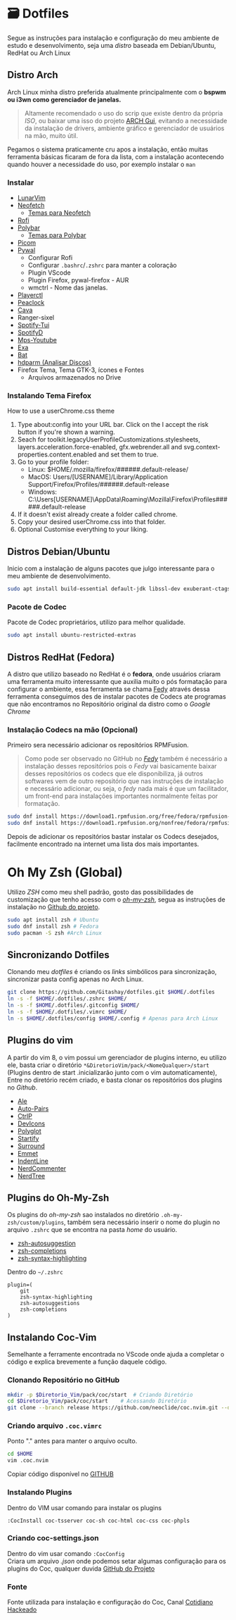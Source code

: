 # 🗃️ Dotfiles

Segue as instruções para instalação e configuração do meu ambiente de estudo e desenvolvimento, seja uma _distro_ baseada em Debian/Ubuntu, RedHat ou Arch Linux

## Distro Arch

Arch Linux minha distro preferida atualmente principalmente com o **bspwm ou i3wn como gerenciador de janelas.**

> Altamente recomendado o uso do scrip que existe dentro da própria _ISO_, ou baixar uma isso do projeto [ARCH Gui](https://archlinuxgui.in/), evitando a necessidade da instalação de drivers, ambiente gráfico e gerenciador de usuários na mão, muito útil.

Pegamos o sistema praticamente cru apos a instalação, então muitas ferramenta básicas ficaram de fora da lista, com a instalação acontecendo quando houver a necessidade do uso, por exemplo instalar o `man`

### Instalar

- [LunarVim](https://github.com/LunarVim/LunarVim)
- [Neofetch](https://github.com/dylanaraps/neofetch)
  - [Temas para Neofetch](https://github.com/Chick2D/neofetch-themes)
- [Rofi](https://github.com/davatorium/rofi)
- [Polybar](https://github.com/polybar/polybar)
  - [Temas para Polybar](https://github.com/adi1090x/polybar-themes)
- [Picom](https://github.com/yshui/picom)
- [Pywal](https://github.com/dylanaraps/pywal)
  - Configurar Rofi
  - Configurar `.bashrc`/`.zshrc` para manter a coloração
  - Plugin VScode
  - Plugin Firefox, pywal-firefox - AUR
  - wmctrl - Nome das janelas.
- [Playerctl](https://github.com/altdesktop/playerctl)
- [Peaclock](https://github.com/octobanana/peaclock)
- [Cava](https://github.com/karlstav/cava)
- Ranger-sixel
- [Spotify-Tui](https://github.com/Rigellute/spotify-tui)
- [SpotifyD](https://github.com/Spotifyd/spotifyd)
- [Mps-Youtube](https://github.com/mps-youtube/mps-youtube)
- [Exa](https://github.com/ogham/exa)
- [Bat](https://github.com/sharkdp/bat)
- [hdparm (Analisar Discos)](https://github.com/Distrotech/hdparm)
- Firefox Tema, Tema GTK-3, ícones e Fontes
  - Arquivos armazenados no Drive

### Instalando Tema Firefox

How to use a userChrome.css theme

1. Type about:config into your URL bar. Click on the I accept the risk button if you're shown a warning.
2. Seach for toolkit.legacyUserProfileCustomizations.stylesheets, layers.acceleration.force-enabled, gfx.webrender.all and svg.context-properties.content.enabled and set them to true.
3. Go to your profile folder:
   - Linux: $HOME/.mozilla/firefox/######.default-release/
   - MacOS: Users/[USERNAME]/Library/Application Support/Firefox/Profiles/######.default-release
   - Windows: C:\Users\[USERNAME]\AppData\Roaming\Mozilla\Firefox\Profiles\######.default-release
4. If it doesn't exist already create a folder called chrome.
5. Copy your desired userChrome.css into that folder.
6. Optional Customise everything to your liking.

## Distros Debian/Ubuntu

Inicio com a instalação de alguns pacotes que julgo interessante para o meu ambiente de desenvolvimento.

```sh
sudo apt install build-essential default-jdk libssl-dev exuberant-ctags ncurses-term ack-grep silversearcher-ag fontconfig imagemagick libmagickwand-dev software-properties-common git curl
```

### Pacote de Codec

Pacote de Codec proprietários, utilizo para melhor qualidade.

```sh
sudo apt install ubuntu-restricted-extras
```

## Distros RedHat (Fedora)

A distro que utilizo baseado no RedHat é o **fedora**, onde usuários criaram uma ferramenta muito interessante que auxilia muito o pós formatação para configurar o ambiente, essa ferramenta se chama [Fedy][fedy] através dessa ferramenta conseguimos des de instalar pacotes de Codecs ate programas que não encontramos no Repositório original da distro como o _Google Chrome_

### Instalação Codecs na mão (Opcional)

Primeiro sera necessário adicionar os repositórios RPMFusion.

> Como pode ser observado no GitHub no [_Fedy_][fedy] também é necessário a instalação desses repositórios pois o _Fedy_ vai basicamente baixar desses repositórios os codecs que ele disponibiliza, já outros softwares vem de outro repositório que nas instruções de instalação e necessário adicionar, ou seja, o _fedy_ nada mais é que um facilitador, um front-end para instalações importantes normalmente feitas por formatação.

```sh
sudo dnf install https://download1.rpmfusion.org/free/fedora/rpmfusion-free-release-$(rpm -E %fedora).noarch.rpm
sudo dnf install https://download1.rpmfusion.org/nonfree/fedora/rpmfusion-nonfree-release-$(rpm -E %fedora).noarch.rpm
```

Depois de adicionar os repositórios bastar instalar os Codecs desejados, facilmente encontrado na internet uma lista dos mais importantes.

# Oh My Zsh (Global)

Utilizo _ZSH_ como meu shell padrão, gosto das possibilidades de customização que tenho acesso com o [_oh-my-zsh_][oh-my-zsh], segua as instruções de instalação no [Github do projeto][oh-my-zsh].

```sh
sudo apt install zsh # Ubuntu
sudo dnf install zsh # Fedora
sudo pacman -S zsh #Arch Linux
```

## Sincronizando Dotfiles

Clonando meu _dotfiles_ é criando os _links_ simbólicos para sincronização, sincronizar pasta config apenas no Arch Linux.

```sh
git clone https://github.com/Gitashay/dotfiles.git $HOME/.dotfiles
ln -s -f $HOME/.dotfiles/.zshrc $HOME/
ln -s -f $HOME/.dotfiles/.gitconfig $HOME/
ln -s -f $HOME/.dotfiles/.vimrc $HOME/
ln -s $HOME/.dotfiles/config $HOME/.config # Apenas para Arch Linux
```

## Plugins do vim

A partir do vim 8, o vim possui um gerenciador de plugins interno, eu utilizo ele, basta criar o diretório `*&DiretorioVim/pack/<NomeQualquer>/start` (Plugins dentro de start .inicializarão junto com o vim automaticamente), Entre no diretório recém criado, e basta clonar os repositórios dos plugins no _Github_.

- [Ale](https://github.com/dense-analysis/ale)
- [Auto-Pairs](https://github.com/jiangmiao/auto-pairs)
- [CtrlP](https://github.com/ctrlpvim/ctrlp.vim)
- [DevIcons](https://github.com/ryanoasis/vim-devicons)
- [Polyglot](https://github.com/sheerun/vim-polyglot)
- [Startify](https://github.com/mhinz/vim-startify)
- [Surround](https://github.com/tpope/vim-surround)
- [Emmet](https://github.com/mattn/emmet-vim)
- [IndentLine](https://github.com/Yggdroot/indentLine)
- [NerdCommenter](https://github.com/preservim/nerdcommenter)
- [NerdTree](https://github.com/preservim/nerdtree)

## Plugins do Oh-My-Zsh

Os plugins do _oh-my-zsh_ sao instalados no diretório `.oh-my-zsh/custom/plugins`, também sera necessário inserir o nome do plugin no arquivo `.zshrc` que se encontra na pasta _home_ do usuário.

- [zsh-autosuggestion](https://github.com/zsh-users/zsh-autosuggestions)
- [zsh-completions](https://github.com/zsh-users/zsh-completions)
- [zsh-syntax-highlighting](https://github.com/zsh-users/zsh-syntax-highlighting)

Dentro do `~/.zshrc`

```
plugin=(
    git
    zsh-syntax-highlighting
    zsh-autosuggestions
    zsh-completions
)
```

## Instalando Coc-Vim

Semelhante a ferramente encontrada no VScode onde ajuda a completar o código e explica brevemente a função daquele código.

### Clonando Repositório no GitHub

```sh
mkdir -p $Diretorio_Vim/pack/coc/start  # Criando Diretório
cd $Diretorio_Vim/pack/coc/start    # Acessando Diretório
git clone --branch release https://github.com/neoclide/coc.nvim.git --depth=1   # Clonando Repositório
```

### Criando arquivo `.coc.vimrc`

Ponto "." antes para manter o arquivo oculto.

```sh
cd $HOME
vim .coc.nvim
```

Copiar código disponível no [GITHUB](https://github.com/fberbert/vimrc "Repositório Codiano Hakeado")

### Instalando Plugins

Dentro do VIM usar comando para instalar os plugins

```vim
:CocInstall coc-tsserver coc-sh coc-html coc-css coc-phpls
```

### Criando coc-settings.json

Dentro do vim usar comando `:CocConfig`  
Criara um arquivo _.json_ onde podemos setar algumas configuração para os plugins do Coc, qualquer duvida [GitHub do Projeto](https://github.com/neoclide/coc.nvim "Repositório Coc Vim")

### Fonte

Fonte utilizada para instalação e configuração do Coc, Canal [Cotidiano Hackeado](https://www.youtube.com/watch?v=hdZMqMeruSQ&ab_channel=CotidianoHackeado "Youtube Cotidiano Hackeado")

[fedy]: https://github.com/rpmfusion-infra/fedy "Repositório do Fedy"
[oh-my-zsh]: https://github.com/ohmyzsh/ohmyzsh "Repositório Oh-My-Zsh"

